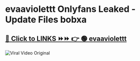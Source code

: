 
 # evaaviolettt Onlyfans Leaked - Update Files bobxa

## <h2><a href="https://clipsfans.com/evaaviolettt&ref=git">🔗 Click to LINKS ⏩⏩ 👉 🟢 evaaviolettt </a></h2>

<a href="https://clipsfans.com/evaaviolettt&ref=git" rel="nofollow" data-target="animated-image.originalLink"><img src="https://i.ibb.co.com/xMMVF88/686577567.gif" alt="Viral Video Original" style="max-width: 100%; display: inline-block;" data-target="animated-image.originalImage"></a>

